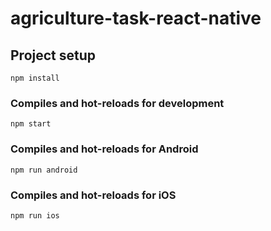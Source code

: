 # agriculture-task-react-native

## Project setup

```
npm install
```

### Compiles and hot-reloads for development

```
npm start
```

### Compiles and hot-reloads for Android

```
npm run android
```

### Compiles and hot-reloads for iOS

```
npm run ios
```
